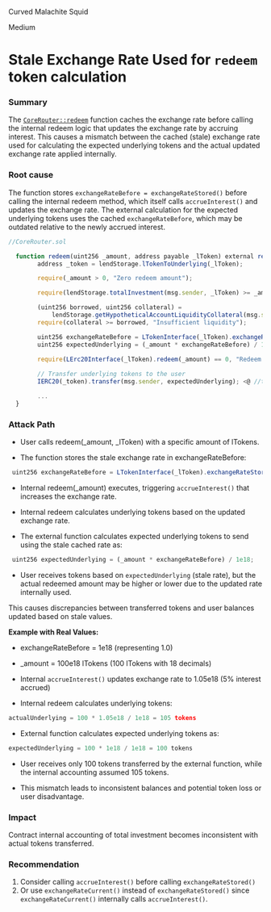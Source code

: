 Curved Malachite Squid

Medium

# Stale Exchange Rate Used for `redeem` token calculation

### Summary
The [`CoreRouter::redeem`](https://github.com/sherlock-audit/2025-05-lend-audit-contest/blob/main/Lend-V2/src/LayerZero/CoreRouter.sol#L115-L124) function caches the exchange rate before calling the internal redeem logic that updates the exchange rate by accruing interest. This causes a mismatch between the cached (stale) exchange rate used for calculating the expected underlying tokens and the actual updated exchange rate applied internally.

### Root cause
The function stores `exchangeRateBefore = exchangeRateStored()` before calling the internal redeem method, which itself calls `accrueInterest()` and updates the exchange rate. The external calculation for the expected underlying tokens uses the cached `exchangeRateBefore`, which may be outdated relative to the newly accrued interest.
```javascript
//CoreRouter.sol

  function redeem(uint256 _amount, address payable _lToken) external returns (uint256) {
        address _token = lendStorage.lTokenToUnderlying(_lToken);

        require(_amount > 0, "Zero redeem amount");

        require(lendStorage.totalInvestment(msg.sender, _lToken) >= _amount, "Insufficient balance");

        (uint256 borrowed, uint256 collateral) =
            lendStorage.getHypotheticalAccountLiquidityCollateral(msg.sender, LToken(_lToken), _amount, 0);
        require(collateral >= borrowed, "Insufficient liquidity");

        uint256 exchangeRateBefore = LTokenInterface(_lToken).exchangeRateStored(); <@ //stale price 
        uint256 expectedUnderlying = (_amount * exchangeRateBefore) / 1e18; <@ // _amount * stale price 
    
        require(LErc20Interface(_lToken).redeem(_amount) == 0, "Redeem failed"); <@ //updated price

        // Transfer underlying tokens to the user
        IERC20(_token).transfer(msg.sender, expectedUnderlying); <@ //transferred incorrect price

        ...
  }
```

### Attack Path
- User calls redeem(_amount, _lToken) with a specific amount of lTokens.

- The function stores the stale exchange rate in exchangeRateBefore:
```javascript
 uint256 exchangeRateBefore = LTokenInterface(_lToken).exchangeRateStored();
```

- Internal redeem(_amount) executes, triggering `accrueInterest()` that increases the exchange rate.

- Internal redeem calculates underlying tokens based on the updated exchange rate.

- The external function calculates expected underlying tokens to send using the stale cached rate as:
```javascript
 uint256 expectedUnderlying = (_amount * exchangeRateBefore) / 1e18;
```
- User receives tokens based on `expectedUnderlying` (stale rate), but the actual redeemed amount may be higher or lower due to the updated rate internally used.

This causes discrepancies between transferred tokens and user balances updated based on stale values.

**Example with Real Values:**

- exchangeRateBefore = 1e18 (representing 1.0)

- _amount = 100e18 lTokens (100 lTokens with 18 decimals)

- Internal `accrueInterest()` updates exchange rate to 1.05e18 (5% interest accrued)

- Internal redeem calculates underlying tokens:
```javascript
actualUnderlying = 100 * 1.05e18 / 1e18 = 105 tokens
```

- External function calculates expected underlying tokens as:
```javascript
expectedUnderlying = 100 * 1e18 / 1e18 = 100 tokens
```

- User receives only 100 tokens transferred by the external function, while the internal accounting assumed 105 tokens.

- This mismatch leads to inconsistent balances and potential token loss or user disadvantage.


### Impact
Contract internal accounting of total investment becomes inconsistent with actual tokens transferred.



### Recommendation
1. Consider calling `accrueInterest()` before calling `exchangeRateStored()` 
2. Or use `exchangeRateCurrent()`  instead of `exchangeRateStored()` since `exchangeRateCurrent()` internally calls `accrueInterest()`.